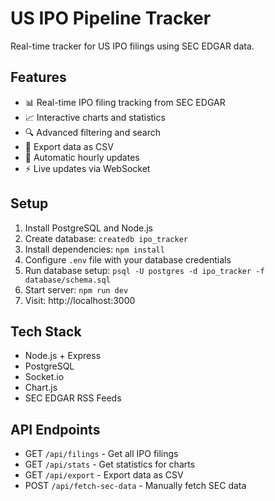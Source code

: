 # US IPO Pipeline Tracker

Real-time tracker for US IPO filings using SEC EDGAR data.

## Features

- 📊 Real-time IPO filing tracking from SEC EDGAR
- 📈 Interactive charts and statistics
- 🔍 Advanced filtering and search
- 💾 Export data as CSV
- 🔄 Automatic hourly updates
- ⚡ Live updates via WebSocket

## Setup

1. Install PostgreSQL and Node.js
2. Create database: `createdb ipo_tracker`
3. Install dependencies: `npm install`
4. Configure `.env` file with your database credentials
5. Run database setup: `psql -U postgres -d ipo_tracker -f database/schema.sql`
6. Start server: `npm run dev`
7. Visit: http://localhost:3000

## Tech Stack

- Node.js + Express
- PostgreSQL
- Socket.io
- Chart.js
- SEC EDGAR RSS Feeds

## API Endpoints

- GET `/api/filings` - Get all IPO filings
- GET `/api/stats` - Get statistics for charts
- GET `/api/export` - Export data as CSV
- POST `/api/fetch-sec-data` - Manually fetch SEC data
